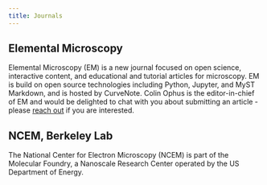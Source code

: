 ```yaml
---
title: Journals
---
```


## Elemental Microscopy

Elemental Microscopy (EM) is a new journal focused on open science, interactive content, and educational and tutorial articles for microscopy. EM is build on open source technologies including Python, Jupyter, and MyST Markdown, and is hosted by CurveNote. Colin Ophus is the editor-in-chief of EM and would be delighted to chat with you about submitting an article - please [reach out](mailto:cophus@stanford.edu) if you are interested.

## NCEM, Berkeley Lab

The National Center for Electron Microscopy (NCEM) is part of the Molecular Foundry, a Nanoscale Research Center operated by the US Department of Energy.
